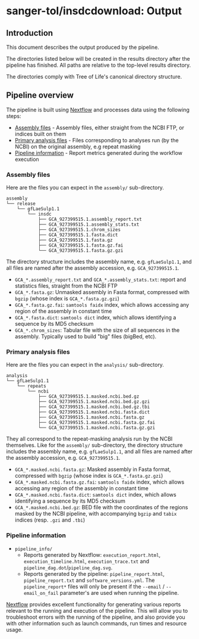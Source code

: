 # sanger-tol/insdcdownload: Output

## Introduction

This document describes the output produced by the pipeline.

The directories listed below will be created in the results directory after the pipeline has finished. All paths are relative to the top-level results directory.

The directories comply with Tree of Life's canonical directory structure.

## Pipeline overview

The pipeline is built using [Nextflow](https://www.nextflow.io/) and processes data using the following steps:

- [Assembly files](#assembly-files) - Assembly files, either straight from the NCBI FTP, or indices built on them
- [Primary analysis files](#primary-analysis-files) - Files corresponding to analyses run (by the NCBI) on the original assembly, e.g repeat masking
- [Pipeline information](#pipeline-information) - Report metrics generated during the workflow execution

### Assembly files

Here are the files you can expect in the `assembly/` sub-directory.

```text
assembly
└── release
    └── gfLaeSulp1.1
        └── insdc
            ├── GCA_927399515.1.assembly_report.txt
            ├── GCA_927399515.1.assembly_stats.txt
            ├── GCA_927399515.1.chrom_sizes
            ├── GCA_927399515.1.fasta.dict
            ├── GCA_927399515.1.fasta.gz
            ├── GCA_927399515.1.fasta.gz.fai
            └── GCA_927399515.1.fasta.gz.gzi
```

The directory structure includes the assembly name, e.g. `gfLaeSulp1.1`, and all files are named after the assembly accession, e.g. `GCA_927399515.1`.

- `GCA_*.assembly_report.txt` and `GCA_*.assembly_stats.txt`: report and statistics files, straight from the NCBI FTP
- `GCA_*.fasta.gz`: Unmasked assembly in Fasta format, compressed with `bgzip` (whose index is `GCA_*.fasta.gz.gzi`)
- `GCA_*.fasta.gz.fai`: `samtools faidx` index, which allows accessing any region of the assembly in constant time
- `GCA_*.fasta.dict`: `samtools dict` index, which allows identifying a sequence by its MD5 checksum
- `GCA_*.chrom_sizes`: Tabular file with the size of all sequences in the assembly. Typically used to build "big" files (bigBed, etc).

### Primary analysis files

Here are the files you can expect in the `analysis/` sub-directory.

```text
analysis
└── gfLaeSulp1.1
    └── repeats
        └── ncbi
            ├── GCA_927399515.1.masked.ncbi.bed.gz
            ├── GCA_927399515.1.masked.ncbi.bed.gz.gzi
            ├── GCA_927399515.1.masked.ncbi.bed.gz.tbi
            ├── GCA_927399515.1.masked.ncbi.fasta.dict
            ├── GCA_927399515.1.masked.ncbi.fasta.gz
            ├── GCA_927399515.1.masked.ncbi.fasta.gz.fai
            └── GCA_927399515.1.masked.ncbi.fasta.gz.gzi
```

They all correspond to the repeat-masking analysis run by the NCBI themselves. Like for the `assembly/` sub-directory,
the directory structure includes the assembly name, e.g. `gfLaeSulp1.1`, and all files are named after the assembly accession, e.g. `GCA_927399515.1`.

- `GCA_*.masked.ncbi.fasta.gz`: Masked assembly in Fasta format, compressed with `bgzip` (whose index is `GCA_*.fasta.gz.gzi`)
- `GCA_*.masked.ncbi.fasta.gz.fai`: `samtools faidx` index, which allows accessing any region of the assembly in constant time
- `GCA_*.masked.ncbi.fasta.dict`: `samtools dict` index, which allows identifying a sequence by its MD5 checksum
- `GCA_*.masked.ncbi.bed.gz`: BED file with the coordinates of the regions masked by the NCBI pipeline, with accompanying `bgzip` and `tabix` indices (resp. `.gzi` and `.tbi`)

### Pipeline information

- `pipeline_info/`
  - Reports generated by Nextflow: `execution_report.html`, `execution_timeline.html`, `execution_trace.txt` and `pipeline_dag.dot`/`pipeline_dag.svg`.
  - Reports generated by the pipeline: `pipeline_report.html`, `pipeline_report.txt` and `software_versions.yml`. The `pipeline_report*` files will only be present if the `--email` / `--email_on_fail` parameter's are used when running the pipeline.

[Nextflow](https://www.nextflow.io/docs/latest/tracing.html) provides excellent functionality for generating various reports relevant to the running and execution of the pipeline. This will allow you to troubleshoot errors with the running of the pipeline, and also provide you with other information such as launch commands, run times and resource usage.
